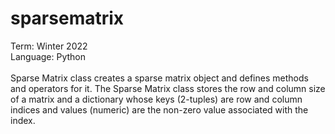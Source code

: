 # sparsematrix
Term: Winter 2022</br>
Language: Python</br></br>
Sparse Matrix class creates a sparse matrix object and defines methods and operators for it. The Sparse Matrix class stores the row and column size of a matrix and a dictionary whose keys (2-tuples) are row and column indices and values (numeric) are the non-zero value associated with the index.
